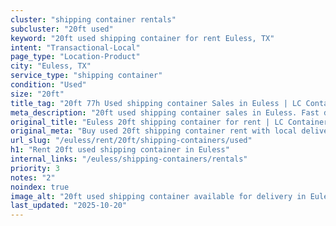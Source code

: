 ```yaml
---
cluster: "shipping container rentals"
subcluster: "20ft used"
keyword: "20ft used shipping container for rent Euless, TX"
intent: "Transactional-Local"
page_type: "Location-Product"
city: "Euless, TX"
service_type: "shipping container"
condition: "Used"
size: "20ft"
title_tag: "20ft 77h Used shipping container Sales in Euless | LC Container"
meta_description: "20ft used shipping container sales in Euless. Fast delivery, competitive pricing. Serving shipping containers area. Quote ID: 827. Call (214) 524-4168 for your free quote today."
original_title: "Euless 20ft shipping container for rent | LC Container"
original_meta: "Buy used 20ft shipping container rent with local delivery in Euless, TX. LC Container — local Since 2003. Request a fast quote today."
url_slug: "/euless/rent/20ft/shipping-containers/used"
h1: "Rent 20ft used shipping container in Euless"
internal_links: "/euless/shipping-containers/rentals"
priority: 3
notes: "2"
noindex: true
image_alt: "20ft used shipping container available for delivery in Euless"
last_updated: "2025-10-20"
---
```


<!-- TODO: Add unique city/inventory copy, images, and internal links here. -->
